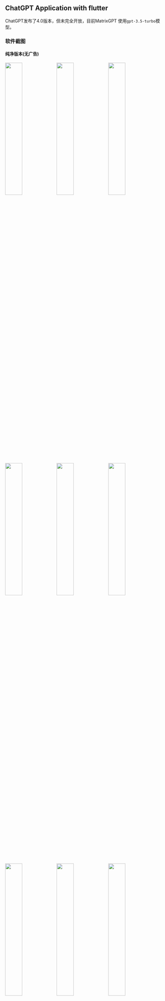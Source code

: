 ## ChatGPT Application with flutter

ChatGPT发布了4.0版本，但未完全开放，目前MatrixGPT 使用`gpt-3.5-turbo`模型。

### 软件截图

#### 纯净版本(无广告)

<div align=left>
<img src="./docs/1.jpeg" width="33%" /><img src="./docs/2.jpeg" width="33%" /><img src="./docs/2_1.jpeg" width="33%" />
</div>

<div align=left>
<img src="./docs/3.jpeg" width="33%" /><img src="./docs/3_1.jpeg" width="33%" /><img src="./docs/3_2.jpeg" width="33%" />
</div>

<div align=left>
<img src="./docs/4.jpeg" width="33%" /><img src="./docs/5.jpeg" width="33%" /><img src="./docs/6.jpeg" width="33%" />
</div>

#### 广告版本

<div align=left>
<img src="./docs/ad_1.jpeg" width="33%" /><img src="./docs/ad_2.jpeg" width="33%" /><img src="./docs/ad_3.jpeg" width="33%" />
</div>

<div align=left>
<img src="./docs/ad_4.jpeg" width="33%" />
</div>

#### IOS模拟器运行

<div align=left>
<img src="./docs/ios_1.png" width="33%" />
</div>

### 软件版本

- 通过`lib/utils/Config.dart`中的`isInfiniteNumberVersion`配置是否无限次数版本

- main分支：无限次数版本，包含`chatgpt`，需要配置openaiKey。

- admob分支：看广告得次数的版本，包含`firebase`、`admob`、`chatgpt`，需要对应的广告配置和openaiKey。

目前安卓支持真机运行，IOS仅在模拟器上运行过，IOS打包需要开发者账号。

### 安装

#### `flutter`

- `3.*`版本，MatrixGPT 编译时使用的是3.7.7版本.

#### `ChatGPT Token` （必要的）

- 将openai后台获取的token配置到`lib/utils/Chatgpt.dart`文件的`chatGptToken`变量中。

#### `admob` （广告版本）

- 对接了admob广告，main分支包含admob，需要在admob后台申请对应的广告ID，填写到`lib/utils/AdCommon.dart`文件。其中包括开屏广告、插页广告、插页激励广告和Banner广告。
- 将admob的`APPLICATION_ID`配置到`android/app/src/main/AndroidManifest.xml`

```
<meta-data android:name="com.google.android.gms.ads.APPLICATION_ID" android:value="****" />
```

- 同时将admob的`APPLICATION_ID`配置到`ios/Runner/Info.plist`

```
<key>GADApplicationIdentifier</key>
<string>****</string>
```

#### `firebase` （广告版本）

- 在firebase后台[https://console.firebase.google.com/](https://console.firebase.google.com/)配置安卓和IOS，安卓需要下载`google-services.json`，IOS需要下载`GoogleService-Info.plist`
- `google-services.json`: `android/app/google-services.json`
- `GoogleService-Info.plist`: `ios/Runner/GoogleService-Info.plist`

#### 安卓打包编译配置

- 打包编译需要先生成对应的密钥，这里自行去Google看打包步骤。

- 将生成的jks文件替换到`android/app/build_config/build.jks`

> 编辑`android/app/build.gradle`文件中的打包配置`signingConfigs`，并替换对应文件路径和密码等。

```
signingConfigs {
    release {
        storeFile file("./build_config/build.jks")
        storePassword "123456"
        keyAlias "appKey"
        keyPassword "123456"
    }
}
```

